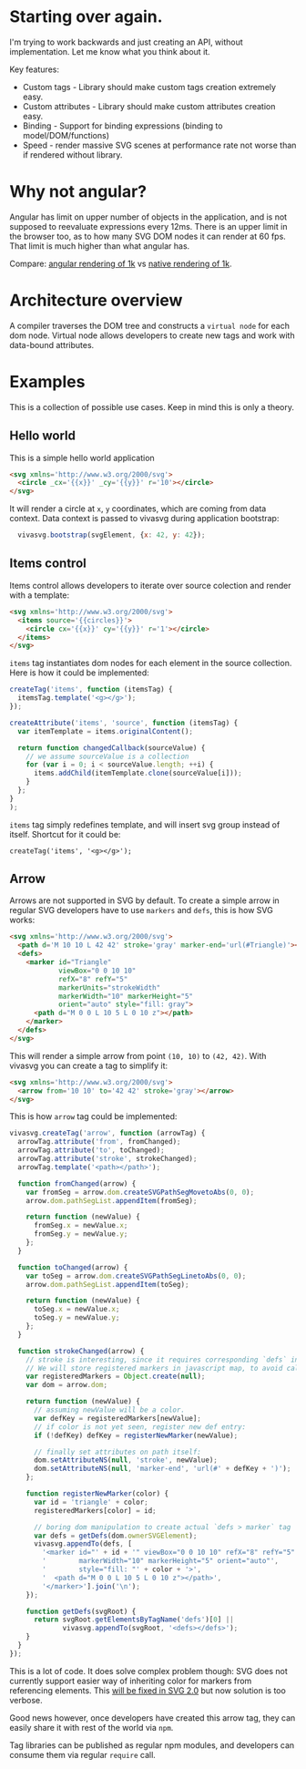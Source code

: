 # Starting over again.

I'm trying to work backwards and just creating an API, without implementation.
Let me know what you think about it.

Key features:

* Custom tags - Library should make custom tags creation extremely easy.
* Custom attributes - Library should make custom attributes creation easy.
* Binding - Support for binding expressions (binding to model/DOM/functions)
* Speed - render massive SVG scenes at performance rate not worse than if rendered
without library.

# Why not angular?

Angular has limit on upper number of objects in the application, and is not
supposed to reevaluate expressions every 12ms. There is an upper limit in the
browser too, as to how many SVG DOM nodes it can render at 60 fps. That limit is
much higher than what angular has.

Compare: [angular rendering of 1k](http://embed.plnkr.co/xZK8VSpzdCM2l06Sbma6/preview)
vs [native rendering of 1k](http://embed.plnkr.co/i9UBJoamLLpVMY4a1DCF/preview).

# Architecture overview

A compiler traverses the DOM tree and constructs a `virtual node` for each dom node.
Virtual node allows developers to create new tags and work with data-bound attributes.


# Examples

This is a collection of possible use cases. Keep in mind this is only a theory.

## Hello world

This is a simple hello world application

``` html
<svg xmlns='http://www.w3.org/2000/svg'>
  <circle _cx='{{x}}' _cy='{{y}}' r='10'></circle>
</svg>
```

It will render a circle at `x`, `y` coordinates, which are coming from data context.
Data context is passed to vivasvg during application bootstrap:

``` js
  vivasvg.bootstrap(svgElement, {x: 42, y: 42});
```

## Items control

Items control allows developers to iterate over source colection and render with
a template:

``` html
<svg xmlns='http://www.w3.org/2000/svg'>
  <items source='{{circles}}'>
    <circle cx='{{x}}' cy='{{y}}' r='1'></circle>
  </items>
</svg>
```

`items` tag instantiates dom nodes for each element in the source collection.
Here is how it could be implemented:

``` js
createTag('items', function (itemsTag) {
  itemsTag.template('<g></g>');
});

createAttribute('items', 'source', function (itemsTag) {
  var itemTemplate = items.originalContent();

  return function changedCallback(sourceValue) {
    // we assume sourceValue is a collection
    for (var i = 0; i < sourceValue.length; ++i) {
      items.addChild(itemTemplate.clone(sourceValue[i]));
    }
  };
}
);
```

`items` tag simply redefines template, and will insert svg group instead of itself.
Shortcut for it could be:

```
createTag('items', '<g></g>');
```

## Arrow

Arrows are not supported in SVG by default. To create a simple arrow in regular
SVG developers have to use `markers` and `defs`, this is how SVG works:


``` html
<svg xmlns='http://www.w3.org/2000/svg'>
  <path d='M 10 10 L 42 42' stroke='gray' marker-end='url(#Triangle)'></path>
  <defs>
    <marker id="Triangle"
            viewBox="0 0 10 10"
            refX="8" refY="5"
            markerUnits="strokeWidth"
            markerWidth="10" markerHeight="5"
            orient="auto" style="fill: gray">
      <path d="M 0 0 L 10 5 L 0 10 z"></path>
    </marker>
  </defs>
</svg>
```

This will render a simple arrow from point `(10, 10)` to `(42, 42)`. With vivasvg
you can create a tag to simplify it:

``` html
<svg xmlns='http://www.w3.org/2000/svg'>
  <arrow from='10 10' to='42 42' stroke='gray'></arrow>
</svg>
```

This is how `arrow` tag could be implemented:

``` js
vivasvg.createTag('arrow', function (arrowTag) {
  arrowTag.attribute('from', fromChanged);
  arrowTag.attribute('to', toChanged);
  arrowTag.attribute('stroke', strokeChanged);
  arrowTag.template('<path></path>');

  function fromChanged(arrow) {
    var fromSeg = arrow.dom.createSVGPathSegMovetoAbs(0, 0);
    arrow.dom.pathSegList.appendItem(fromSeg);

    return function (newValue) {
      fromSeg.x = newValue.x;
      fromSeg.y = newValue.y;
    };
  }

  function toChanged(arrow) {
    var toSeg = arrow.dom.createSVGPathSegLinetoAbs(0, 0);
    arrow.dom.pathSegList.appendItem(toSeg);

    return function (newValue) {
      toSeg.x = newValue.x;
      toSeg.y = newValue.y;
    };
  }

  function strokeChanged(arrow) {
    // stroke is interesting, since it requires corresponding `defs` in the svg root.
    // We will store registered markers in javascript map, to avoid calls to dom:
    var registeredMarkers = Object.create(null);
    var dom = arrow.dom;

    return function (newValue) {
      // assuming newValue will be a color.
      var defKey = registeredMarkers[newValue];
      // if color is not yet seen, register new def entry:
      if (!defKey) defKey = registerNewMarker(newValue);

      // finally set attributes on path itself:
      dom.setAttributeNS(null, 'stroke', newValue);
      dom.setAttributeNS(null, 'marker-end', 'url(#' + defKey + ')');
    };

    function registerNewMarker(color) {
      var id = 'triangle' + color;
      registeredMarkers[color] = id;

      // boring dom manipulation to create actual `defs > marker` tag
      var defs = getDefs(dom.ownerSVGElement);
      vivasvg.appendTo(defs, [
        '<marker id="' + id + '" viewBox="0 0 10 10" refX="8" refY="5" markerUnits="strokeWidth"',
        '        markerWidth="10" markerHeight="5" orient="auto"',
        '        style="fill: "' + color + '>',
        '  <path d="M 0 0 L 10 5 L 0 10 z"></path>',
        '</marker>'].join('\n');
    });

    function getDefs(svgRoot) {
      return svgRoot.getElementsByTagName('defs')[0] ||
             vivasvg.appendTo(svgRoot, '<defs></defs>');
    }
  }
});
```

This is a lot of code. It does solve complex problem though: SVG does not currently
support easier way of inheriting color for markers from referencing elements.
This [will be fixed in SVG 2.0](http://www.w3.org/TR/SVG2/painting.html#VertexMarkerProperties)
but now solution is too verbose.

Good news however, once developers have created this arrow tag, they can easily
share it with rest of the world via `npm`.

Tag libraries can be published as regular npm modules, and developers can consume
them via regular `require` call.
